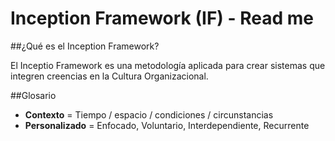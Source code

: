# Inception Framework (IF) - Read me

##¿Qué es el Inception Framework?

El Inceptio Framework es una metodología aplicada para crear sistemas que integren creencias en la Cultura Organizacional.

##Glosario

- **Contexto** = Tiempo / espacio / condiciones / circunstancias
- **Personalizado** = Enfocado, Voluntario, Interdependiente, Recurrente


